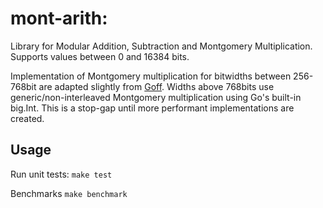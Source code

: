 # mont-arith: 

Library for Modular Addition, Subtraction and Montgomery Multiplication.  Supports values between 0 and 16384 bits.

Implementation of Montgomery multiplication for bitwidths between 256-768bit are adapted slightly from [Goff](https://github.com/consensys/goff).  Widths above 768bits use generic/non-interleaved Montgomery multiplication using Go's built-in big.Int.  This is a stop-gap until more performant implementations are created.

## Usage

Run unit tests:
`make test`

Benchmarks
`make benchmark`
